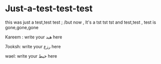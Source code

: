# Just-a-test-test-test
this was just a test,test test ;
/but now , It's a tst tst tst 
and test,test , test is gone,gone,gone 

Kareem :
write your هبد here



7ooksh:
write your رزع here



wael:
write your خبط here


